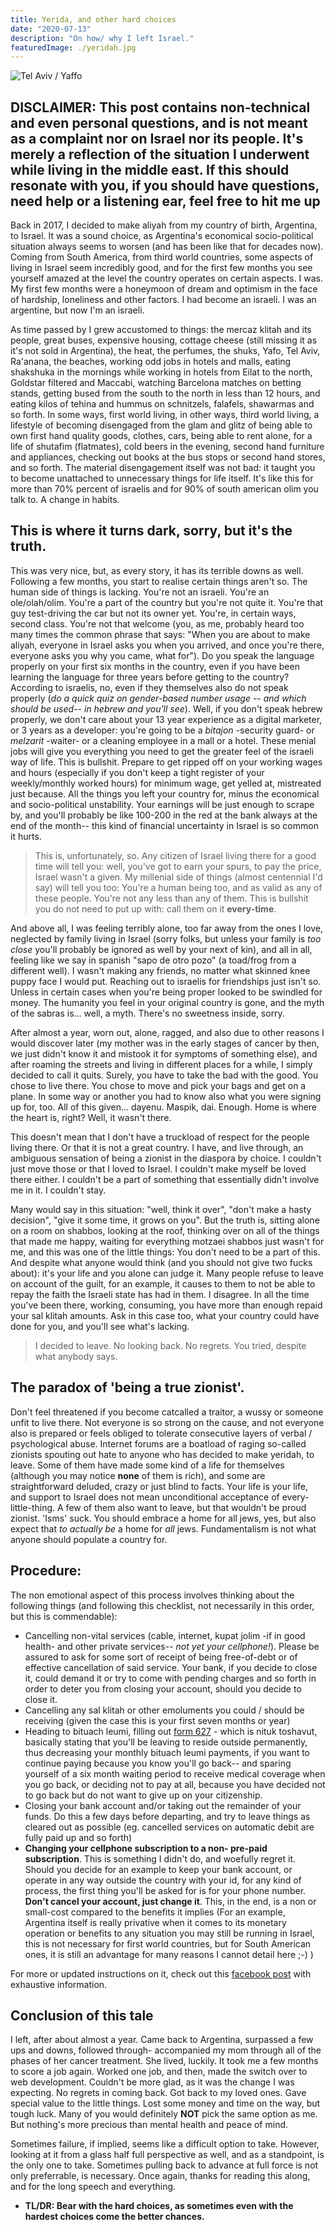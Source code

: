 ```yaml
---
title: Yerida, and other hard choices
date: "2020-07-13"
description: "On how/ why I left Israel."
featuredImage: ./yeridah.jpg
---
```


![Tel Aviv / Yaffo](./yeridah.jpg)

## DISCLAIMER: This post contains non-technical and even personal questions, and is not meant as a complaint nor on Israel nor its people. It's merely a reflection of the situation I underwent while living in the middle east. If this should resonate with you, if you should have questions, need help or a listening ear, feel free to hit me up

Back in 2017, I decided to make aliyah from my country of birth, Argentina, to Israel. It was a sound choice, as Argentina's economical socio-political situation always seems to worsen (and has been like that for decades now). Coming from South America, from third world countries, some aspects of living in Israel seem incredibly good, and for the first few months you see yourself amazed at the level the country operates on certain aspects. I was.
My first few months were a honeymoon of dream and optimism in the face of hardship, loneliness and other factors. I had become an israeli.
I was an argentine, but now I'm an israeli.

As time passed by I grew accustomed to things: the mercaz klitah and its people, great buses, expensive housing, cottage cheese (still missing it as it's not sold in Argentina), the heat, the perfumes, the shuks, Yafo, Tel Aviv, Ra'anana, the beaches, working odd jobs in hotels and malls, eating shakshuka in the mornings while working in hotels from Eilat to the north, Goldstar filtered and Maccabi, watching Barcelona matches on betting stands, getting bused from the south to the north in less than 12 hours, and eating kilos of tehina and hummus on schnitzels, falafels, shawarmas and so forth. In some ways, first world living, in other ways, third world living, a lifestyle of becoming disengaged from the glam and glitz of being able to own first hand quality goods, clothes, cars, being able to rent alone, for a life of shutafim (flatmates), cold beers in the evening, second hand furniture and appliances, checking out books at the bus stops or second hand stores, and so forth. The material disengagement itself was not bad: it taught you to become unattached to unnecessary things for life itself. It's like this for more than 70% percent of israelis and for 90% of south american olim you talk to. A change in habits.

## This is where it turns dark, sorry, but it's the truth.

This was very nice, but, as every story, it has its terrible downs as well. Following a few months, you start to realise certain things aren't so. The human side of things is lacking. You're not an israeli. You're an ole/olah/olim. You're a part of the country but you're not quite it. You're that guy test-driving the car but not its owner yet. You're, in certain ways, second class. You're not that welcome (you, as me, probably heard too many times the common phrase that says: "When you are about to make aliyah, everyone in Israel asks you when you arrived, and once you're there, everyone asks you why you came, what for"). Do you speak the language properly on your first six months in the country, even if you have been learning the language for three years before getting to the country? According to israelis, no, even if they themselves also do not speak properly (_do a quick quiz on gender-based number usage -- and which should be used-- in hebrew and you'll see_).
Well, if you don't speak hebrew properly, we don't care about your 13 year experience as a digital marketer, or 3 years as a developer: you're going to be a _bitajon_ -security guard- or _melzarit_ -waiter- or a cleaning employee in a mall or a hotel. These menial jobs will give you everything you need to get the greater feel of the israeli way of life. This is bullshit. Prepare to get ripped off on your working wages and hours (especially if you don't keep a tight register of your weekly/monthly worked hours) for minimum wage, get yelled at, mistreated just because. All the things you left your country for, minus the economical and socio-political unstability. Your earnings will be just enough to scrape by, and you'll probably be like 100-200 in the red at the bank always at the end of the month-- this kind of financial uncertainty in Israel is so common it hurts.

> This is, unfortunately, so. Any citizen of Israel living there for a good time will tell you: well, you've got to earn your spurs, to pay the price,
> Israel wasn't a given. My millenial side of things (almost centennial I'd say) will tell you too: You're a human being too, and as valid as any of
> these people. You're not any less than any of them. This is bullshit you do not need to put up with: call them on it **every-time**.

And above all, I was feeling terribly alone, too far away from the ones I love, neglected by family living in Israel (sorry folks, but unless your family is _too close_ you'll probably be ignored as well by your next of kin), and all in all, feeling like we say in spanish "sapo de otro pozo" (a toad/frog from a different well). I wasn't making any friends, no matter what skinned knee puppy face I would put. Reaching out to israelis for friendships just isn't so. Unless in certain cases when you're being proper looked to be swindled for money. The humanity you feel in your original country is gone, and the myth of the sabras is... well, a myth. There's no sweetness inside, sorry.

After almost a year, worn out, alone, ragged, and also due to other reasons I would discover later (my mother was in the early stages of cancer by then, we just didn't know it and mistook it for symptoms of something else), and after roaming the streets and living in different places for a while, I simply decided to call it quits. Surely, you have to take the bad with the good. You chose to live there. You chose to move and pick your bags and get on a plane. In some way or another you had to know also what you were signing up for, too. All of this given... dayenu. Maspik, dai. Enough.
Home is where the heart is, right? Well, it wasn't there.

This doesn't mean that I don't have a truckload of respect for the people living there. Or that it is not a great country. I have, and live through, an ambiguous sensation of being a zionist in the diaspora by choice. I couldn't just move those or that I loved to Israel. I couldn't make myself be loved there either. I couldn't be a part of something that essentially didn't involve me in it. I couldn't stay.

Many would say in this situation: "well, think it over", "don't make a hasty decision", "give it some time, it grows on you". But the truth is, sitting alone on a room on shabbos, looking at the roof, thinking over on all of the things that made me happy, waiting for everything motzaei shabbos just wasn't for me, and this was one of the little things: You don't need to be a part of this. And despite what anyone would think (and you should not give two fucks about): it's your life and you alone can judge it. Many people refuse to leave on account of the guilt, for an example, it causes to them to not be able to repay the faith the Israeli state has had in them. I disagree. In all the time you've been there, working, consuming, you have more than enough repaid your sal klitah amounts. Ask in this case too, what your country could have done for you, and you'll see what's lacking.

> I decided to leave. No looking back. No regrets. You tried, despite what anybody says.

## The paradox of 'being a true zionist'.

Don't feel threatened if you become catcalled a traitor, a wussy or someone unfit to live there. Not everyone is so strong on the cause, and not everyone also is prepared or feels obliged to tolerate consecutive layers of verbal / psychological abuse. Internet forums are a boatload of raging so-called zionists spouting out hate to anyone who has decided to make yeridah, to leave. Some of them have made some kind of a life for themselves (although you may notice **none** of them is rich), and some are straightforward deluded, crazy or just blind to facts. Your life is your life, and support to Israel does not mean unconditional acceptance of every-little-thing. A few of them also want to leave, but that wouldn't be proud zionist.
'Isms' suck. You should embrace a home for all jews, yes, but also expect that _to actually be_ a home for _all_ jews. Fundamentalism is not what anyone should populate a country for.

## Procedure:

The non emotional aspect of this process involves thinking about the following things (and following this checklist, not necessarily in this order, but this is commendable):

- Cancelling non-vital services (cable, internet, kupat jolim -if in good health- and other private services-- _not yet your cellphone!_). Please be assured to ask for some sort of receipt of being free-of-debt or of effective cancellation of said service. Your bank, if you decide to close it, could demand it or try to come with pending charges and so forth in order to deter you from closing your account, should you decide to close it.
- Cancelling any sal klitah or other emoluments you could / should be receiving (given the case this is your first seven months or year)
- Heading to bituach leumi, filling out [form 627](https://www.btl.gov.il/English%20Homepage/About/Forms%20Authorization/Forms/Insurance%20and%20Collection/Pages/627%20-%20Questionnaire%20for%20Determination%20of%20Citizenship%20for%20People%20Abroad.aspx?fbclid=IwAR22p2fYN7di_kmv8TznUbPeuGyXV-uSKbhKWuMmIQmw-ThN-4DwOHYNkDM) - which is nituk toshavut, basically stating that you'll be leaving to reside outside permanently, thus decreasing your monthly bituach leumi payments, if you want to continue paying because you know you'll go back-- and sparing yourself of a six month waiting period to receive medical coverage when you go back, or deciding not to pay at all, because you have decided not to go back but do not want to give up on your citizenship.
- Closing your bank account and/or taking out the remainder of your funds. Do this a few days before departing, and try to leave things as cleared out as possible (eg. cancelled services on automatic debit are fully paid up and so forth)
- **Changing your cellphone subscription to a non- pre-paid subscription**. This is something I didn't do, and woefully regret it. Should you decide for an example to keep your bank account, or operate in any way outside the country with your id, for any kind of process, the first thing you'll be asked for is for your phone number. **Don't cancel your account, just change it**. This, in the end, is a non or small-cost compared to the benefits it implies (For an example, Argentina itself is really privative when it comes to its monetary operation or benefits to any situation you may still be running in Israel, this is not necessary for first world countries, but for South American ones, it is still an advantage for many reasons I cannot detail here ;-) )

For more or updated instructions on it, check out this [facebook post](https://www.facebook.com/notes/leaving-israel-the-official-yerida-group-for-people-who-want-to-gtfo/leaving-israel-a-step-by-step-checklist/2274454212822386/) with exhaustive information.

## Conclusion of this tale

I left, after about almost a year. Came back to Argentina, surpassed a few ups and downs, followed through- accompanied my mom through all of the phases of her cancer treatment. She lived, luckily. It took me a few months to score a job again. Worked one job, and then, made the switch over to web development. Couldn't be more glad, as it was the change I was expecting. No regrets in coming back. Got back to my loved ones. Gave special value to the little things. Lost some money and time on the way, but tough luck. Many of you would definitely **NOT** pick the same option as me.
But nothing's more precious than mental health and peace of mind.

Sometimes failure, if implied, seems like a difficult option to take. However, looking at it from a glass half full perspective as well, and as a standpoint, is the only one to take. Sometimes pulling back to advance at full force is not only preferrable, is necessary. Once again, thanks for reading this along, and for the long speech and everything.

- **TL/DR: Bear with the hard choices, as sometimes even with the hardest choices come the better chances.**
